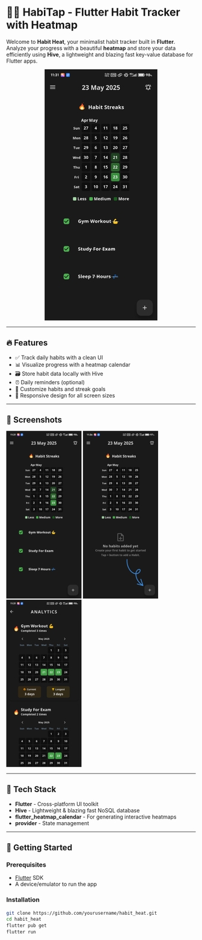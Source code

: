 # 🧘‍♂️ HabiTap - Flutter Habit Tracker with Heatmap

Welcome to **Habit Heat**, your minimalist habit tracker built in **Flutter**. Analyze your progress with a beautiful **heatmap** and store your data efficiently using **Hive**, a lightweight and blazing fast key-value database for Flutter apps.

<p align="center">
  <img src="assets/screenshots/home.jpg" alt="Heatmap Screenshot" width="300" />
</p>

---

## 🔥 Features

- ✅ Track daily habits with a clean UI
- 📊 Visualize progress with a heatmap calendar
- 🗃️ Store habit data locally with Hive
- ⏰ Daily reminders (optional)
- 🎯 Customize habits and streak goals
- 📱 Responsive design for all screen sizes

---

## 📱 Screenshots

<p float="left">
  <img src="assets/screenshots/home.jpg" width="200"/>
  <img src="assets/screenshots/add_habit.jpg" width="200"/>
  <img src="assets/screenshots/heatmap_screen.jpg" width="200"/>
</p>

---

## 💾 Tech Stack

- **Flutter** - Cross-platform UI toolkit
- **Hive** - Lightweight & blazing fast NoSQL database
- **flutter_heatmap_calendar** - For generating interactive heatmaps
- **provider** - State management

---

## 🚀 Getting Started

### Prerequisites

- [Flutter](https://flutter.dev/docs/get-started/install) SDK
- A device/emulator to run the app

### Installation

```bash
git clone https://github.com/yourusername/habit_heat.git
cd habit_heat
flutter pub get
flutter run
